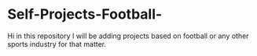 # Self-Projects-Football-
Hi in this repository I will be adding projects based on football or any other sports industry for that matter.
